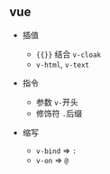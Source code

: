## vue

- 插值

  - `{{}}` 结合 `v-cloak`
  - `v-html`, `v-text`

- 指令
  - 参数 `v-`开头
  - 修饰符 `.`后缀
- 缩写
  - `v-bind` => `:`
  - `v-on` => `@`

